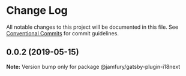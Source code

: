 # Change Log

All notable changes to this project will be documented in this file.
See [Conventional Commits](https://conventionalcommits.org) for commit guidelines.

## 0.0.2 (2019-05-15)

**Note:** Version bump only for package @jamfury/gatsby-plugin-i18next
